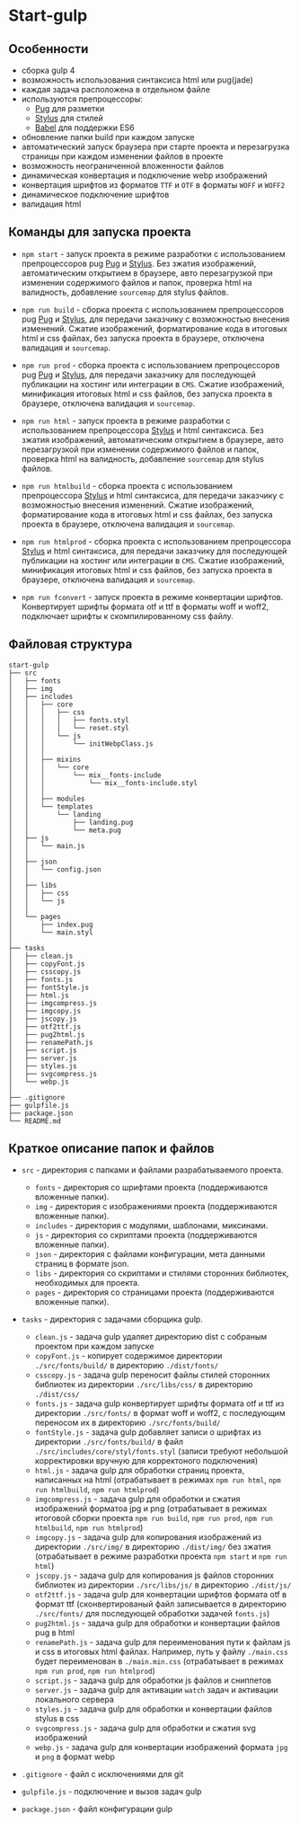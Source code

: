 # Start-gulp

## Особенности
* сборка gulp 4
* возможность использования синтаксиса html или pug(jade)
* каждая задача расположена в отдельном файле
* используются препроцессоры:
    * [Pug](https://pugjs.org/) для разметки
    * [Stylus](https://stylus-lang.com/docs/) для стилей
    * [Babel](https://babeljs.io/) для поддержки ES6
* обновление папки build при каждом запуске
* автоматический запуск браузера при старте проекта и перезагрузка страницы при каждом изменении файлов в проекте
* возможность неограниченной вложенности файлов
* динамическая конвертация и подключение webp изображений
* конвертация шрифтов из форматов ```TTF``` и ```OTF``` в форматы ```WOFF``` и ```WOFF2```
* динамическое подключение шрифтов
* валидация html

## Команды для запуска проекта
* ```npm start``` - запуск проекта в режиме разработки с использованием препроцессоров pug [Pug](https://pugjs.org/) и [Stylus](https://stylus-lang.com/docs/). Без зжатия изображений, автоматическим открытием в браузере, авто перезагрузкой при изменении содержимого файлов и папок, проверка html на валидность, добавление ```sourcemap``` для stylus файлов.
* ```npm run build``` - сборка проекта с использованием препроцессоров pug [Pug](https://pugjs.org/) и [Stylus](https://stylus-lang.com/docs/), для передачи заказчику с возможностью внесения изменений. Сжатие изображений, форматирование кода в итоговых html и css файлах, без запуска проекта в браузере, отключена валидация и ```sourcemap```.
* ```npm run prod``` - сборка проекта с использованием препроцессоров pug [Pug](https://pugjs.org/) и [Stylus](https://stylus-lang.com/docs/), для передачи заказчику для последующей публикации на хостинг или интеграции в ```CMS```. Сжатие изображений, минификация итоговых html и css файлов, без запуска проекта в браузере, отключена валидация и ```sourcemap```.



* ```npm run html``` - запуск проекта в режиме разработки с использованием препроцессора [Stylus](https://stylus-lang.com/docs/) и html синтаксиса. Без зжатия изображений, автоматическим открытием в браузере, авто перезагрузкой при изменении содержимого файлов и папок, проверка html на валидность, добавление ```sourcemap``` для stylus файлов.
* ```npm run htmlbuild``` - сборка проекта с использованием препроцессора [Stylus](https://stylus-lang.com/docs/) и html синтаксиса, для передачи заказчику с возможностью внесения изменений. Сжатие изображений, форматирование кода в итоговых html и css файлах, без запуска проекта в браузере, отключена валидация и ```sourcemap```.
* ```npm run htmlprod``` - сборка проекта с использованием препроцессора [Stylus](https://stylus-lang.com/docs/) и html синтаксиса, для передачи заказчику для последующей публикации на хостинг или интеграции в ```CMS```. Сжатие изображений, минификация итоговых html и css файлов, без запуска проекта в браузере, отключена валидация и ```sourcemap```.



* ```npm run fconvert``` - запуск проекта в режиме конвертации шрифтов. Конвертирует шрифты формата otf и ttf в форматы woff и woff2, подключает шрифты к скомпилированному css файлу.


## Файловая структура

```
start-gulp
├── src
│   ├── fonts
│   ├── img
│   ├── includes
│   │   ├── core
│   │   │   ├── css
│   │   │   │   ├── fonts.styl
│   │   │   │   └── reset.styl
│   │   │   └── js
│   │   │       └── initWebpClass.js
│   │   │
│   │   ├── mixins
│   │   │   └── core
│   │   │       └── mix__fonts-include
│   │   │           └── mix__fonts-include.styl
│   │   │
│   │   ├── modules
│   │   └── templates
│   │       └── landing
│   │           ├── landing.pug
│   │           └── meta.pug
│   ├── js
│   │   └── main.js
│   │
│   ├── json
│   │   └── сonfig.json
│   │
│   ├── libs
│   │   ├── css
│   │   └── js
│   │
│   └── pages
│       ├── index.pug
│       └── main.styl
│
├── tasks
│   ├── clean.js
│   ├── copyFont.js
│   ├── csscopy.js
│   ├── fonts.js
│   ├── fontStyle.js
│   ├── html.js
│   ├── imgcompress.js
│   ├── imgcopy.js
│   ├── jscopy.js
│   ├── otf2ttf.js
│   ├── pug2html.js
│   ├── renamePath.js
│   ├── script.js
│   ├── server.js
│   ├── styles.js
│   ├── svgcompress.js
│   └── webp.js
│
├── .gitignore
├── gulpfile.js
├── package.json
└── README.md
```


## Краткое описание папок и файлов
* ```src``` - директория с папками и файлами разрабатываемого проекта.
    * ```fonts``` - директория со шрифтами проекта (поддерживаются вложенные папки).
    * ```img``` - директория с изображениями проекта (поддерживаются вложенные папки).
    * ```includes``` - директория с модулями, шаблонами, миксинами.
    * ```js``` - директория со скриптами проекта (поддерживаются вложенные папки).
    * ```json``` - директория с файлами конфигурации, мета данными страниц в формате json.
    * ```libs``` - директория со скриптами и стилями сторонних библиотек, необходимых для проекта.
    * ```pages``` - директория со страницами проекта (поддерживаются вложенные папки).


* ```tasks``` - директория с задачами сборщика gulp.
    * ```clean.js``` - задача gulp удаляет директорию dist с собраным проектом при каждом запуске
    * ```copyFont.js``` - копирует содержимое директории ```./src/fonts/build/``` в директорию ```./dist/fonts/```
    * ```csscopy.js``` - задача gulp переносит файлы стилей сторонних библиотек из директории ```./src/libs/css/``` в директорию ```./dist/css/```
    * ```fonts.js``` - задача gulp конвертирует шрифты формата otf и ttf из директории ```./src/fonts/``` в формат woff и woff2, с последующим переносом их в директорию ```./src/fonts/build/```
    * ```fontStyle.js``` - задача gulp добавляет записи о шрифтах из директории ```./src/fonts/build/``` в файл ```./src/includes/core/styl/fonts.styl``` (записи требуют небольшой корректировки вручную для корректоного подключения)
    * ```html.js``` - задача gulp для обработки страниц проекта, написанных на html (отрабатывает в режимах ```npm run html```, ```npm run htmlbuild```, ```npm run htmlprod```)
    * ```imgcompress.js``` - задача gulp для обработки и сжатия изображений форматоа jpg и png (отрабатывает в режимах итоговой сборки проекта ```npm run build```, ```npm run prod```, ```npm run htmlbuild```, ```npm run htmlprod```)
    * ```imgcopy.js``` - задача gulp для копирования изображений из директории ```./src/img/``` в директорию ```./dist/img/``` без зжатия (отрабатывает в режиме разработки проекта ```npm start``` и ```npm run html```)
    * ```jscopy.js``` - задача gulp для копирования js файлов сторонних библиотек из директории ```./src/libs/js/``` в директорию ```./dist/js/```
    * ```otf2ttf.js``` - задача gulp для конвертации шрифтов формата otf в формат ttf (сконвертированый файл записывается в директорию ```./src/fonts/``` для последующей обработки задачей ```fonts.js```)
    * ```pug2html.js``` - задача gulp для обработки и конвертации файлов pug в html
    * ```renamePath.js``` - задача gulp для переименования пути к файлам js и css в итоговых html файлах. Например, путь у файлу ```./main.css``` будет переименован в ```./main.min.css```  (отрабатывает в режимах ```npm run prod```, ```npm run htmlprod```)
    * ```script.js``` - задача gulp для обработки js файлов и сниппетов
    * ```server.js``` - задача gulp для активации ```watch``` задач и активации локального сервера
    * ```styles.js``` - задача gulp для обработки и конвертации файлов stylus в css
    * ```svgcompress.js``` - задача gulp для обработки и сжатия svg изображений
    * ```webp.js``` - задача gulp для конвертации изображений формата ```jpg``` и ```png``` в формат webp
* ```.gitignore``` - файл с исключениями для git
* ```gulpfile.js``` - подключение и вызов задач gulp
* ```package.json``` - файл конфигурации gulp